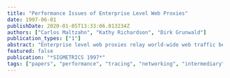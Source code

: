 ```yaml
---
title: "Performance Issues of Enterprise Level Web Proxies"
date: 1997-06-01
publishDate: 2020-01-05T13:33:06.013234Z
authors: ["Carlos Maltzahn", "Kathy Richardson", "Dirk Grunwald"]
publication_types: ["1"]
abstract: "Enterprise level web proxies relay world-wide web traffic between private networks and the Internet. They improve security, save network bandwidth, and reduce network latency. While the performance of web proxies has been analyzed based on synthetic workloads, little is known about their performance on real workloads. In this paper we present a study of two web proxies (CERN and Squid) executing real workloads on Digital's Palo Alto Gateway. We demonstrate that the simple CERN proxy architecture outperforms all but the latest version of Squid and continues to outperform cacheless configurations. For the measured load levels the Squid proxy used at least as many CPU, memory, and disk resources as CERN, in some configurations significantly more resources. At higher load levels the resource utilization requirements will cross and Squid will be the one using fewer resources. Lastly we found that cache hit rates of around 30% had very little effect on the requests service time."
featured: false
publication: "*SIGMETRICS 1997*"
tags: ["papers", "performance", "tracing", "networking", "intermediary", "webcaching"]
---
```


